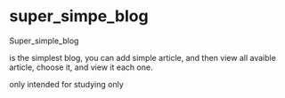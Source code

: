 # super_simpe_blog

Super_simple_blog

is the simplest blog, you can add simple article, and then view all avaible article, choose it, and view it each one.

only intended for studying only
